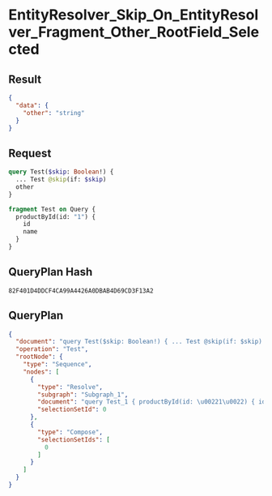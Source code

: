 # EntityResolver_Skip_On_EntityResolver_Fragment_Other_RootField_Selected

## Result

```json
{
  "data": {
    "other": "string"
  }
}
```

## Request

```graphql
query Test($skip: Boolean!) {
  ... Test @skip(if: $skip)
  other
}

fragment Test on Query {
  productById(id: "1") {
    id
    name
  }
}
```

## QueryPlan Hash

```text
82F401D4DDCF4CA99A4426A0DBAB4D69CD3F13A2
```

## QueryPlan

```json
{
  "document": "query Test($skip: Boolean!) { ... Test @skip(if: $skip) other } fragment Test on Query { productById(id: \u00221\u0022) { id name } }",
  "operation": "Test",
  "rootNode": {
    "type": "Sequence",
    "nodes": [
      {
        "type": "Resolve",
        "subgraph": "Subgraph_1",
        "document": "query Test_1 { productById(id: \u00221\u0022) { id name } other }",
        "selectionSetId": 0
      },
      {
        "type": "Compose",
        "selectionSetIds": [
          0
        ]
      }
    ]
  }
}
```

